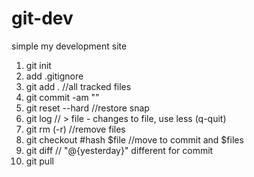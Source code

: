 # git-dev
simple my development site

1. git init
2. add .gitignore
3. git add . //all tracked files
4. git commit -am ""
5. git reset --hard //restore snap
6. git log // > file - changes to file, use less (q-quit)
7. git rm (-r) //remove files
8. git checkout #hash $file //move to commit and $files
9. git diff // "@{yesterday}" different for commit
10. git pull
